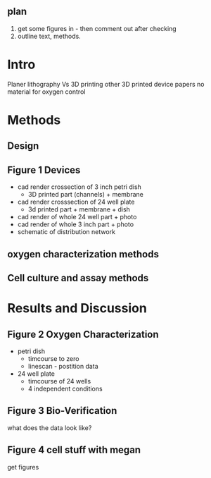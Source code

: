 plan
----
1. get some figures in - then comment out after checking
2. outline text, methods.

Intro
===
Planer lithography Vs 3D printing
other 3D printed device papers
no material for oxygen control

Methods
===

Design
------
 

Figure 1 Devices
---------------------
* cad render crossection of 3 inch petri dish
  * 3D printed part (channels) + membrane
* cad render crosssection of 24 well plate
  * 3d printed part + membrane + dish
* cad render of whole 24 well part + photo
* cad render of whole 3 inch part + photo
* schematic of distribution network

oxygen characterization methods
------

Cell culture and assay methods
-----

Results and Discussion
===

Figure 2 Oxygen Characterization
-----------
* petri dish
  * timcourse to zero
  * linescan - postition data
* 24 well plate
  * timcourse of 24 wells
  * 4 independent conditions

Figure 3 Bio-Verification
--------- 
what does the data look like?

Figure 4 cell stuff with megan
----------
get figures
